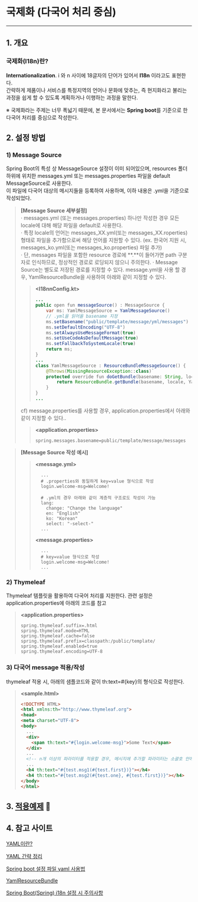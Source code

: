 # 국제화 (다국어 처리 중심)
---
## 1. 개요
### 국제화(I18n)란?
**Internationalization**. i 와 n 사이에 18글자의 단어가 있어서 **I18n** 이라고도 표현한다.  
간략하게 제품이나 서비스를 특정지역의 언어나 문화에 맞추는, 즉 현지화라고 불리는 과정을 쉽게 할 수 있도록 계획하거나 이행하는 과정을 말한다.  

※ 국제화라는 주제는 너무 폭넓기 때문에, 본 문서에서는 **Spring boot**를 기준으로 한 다국어 처리를 중심으로 작성한다.  
  
  
## 2. 설정 방법  
### 1) Message Source  
Spring Boot의 특성 상 MessageSource 설정이 이미 되어있으며, resources 폴더 하위에 위치한 messages.yml 또는 messages.properties 파일을 default MessageSource로 사용한다.  
이 파일에 다국어 대상의 메시지들을 등록하여 사용하며, 이하 내용은 .yml을 기준으로 작성되었다.  
> **[Message Source 세부설정]**  
> · messages.yml (또는 messages.properties) 하나만 작성한 경우 모든 locale에 대해 해당 파일을 default로 사용한다.  
> · 특정 locale의 언어는 messages_XX.yml(또는 messages_XX.roperties) 형태로 파일을 추가함으로써 해당 언어를 지원할 수 있다. (ex. 한국어 지원 시, messages_ko.yml(또는 messages_ko.properties) 파일 추가)  
> · 단, messages 파일을 포함한 resource 경로에 **.**이 들어가면 path 구분자로 인식하므로, 정상적인 경로로 로딩되지 않으니 주의한다.
> · Message Source는  별도로 저장된 경로를 지정할 수 있다. message.yml을 사용 할 경우, YamlResourceBundle을 사용하여 아래와 같이 지정할 수 있다.  
>> **<I18nnConfig.kt>**  
>> ```java
>> ...
>> public open fun messageSource() : MessageSource {
>>     var ms: YamlMessageSource = YamlMessageSource()
>>     // .yml을 읽어올 basename 지정
>>     ms.setBasename("public/template/message/yml/messages")
>>     ms.setDefaultEncoding("UTF-8")
>>     ms.setAlwaysUseMessageFormat(true)
>>     ms.setUseCodeAsDefaultMessage(true)
>>     ms.setFallbackToSystemLocale(true)
>>     return ms;
>> }
>> ...
>> class YamlMessageSource : ResourceBundleMessageSource() {
>>     @Throws(MissingResourceException::class)`
>>     protected override fun doGetBundle(basename: String, locale: Locale) : ResourceBundle {
>>         return ResourceBundle.getBundle(basename, locale, YamlResourceBundle.Control.INSTANCE)
>>     }
>> }
>> ...
>> ```
>   
> cf) message.properties를 사용할 경우, application.properties에서 아래와 같이 지정할 수 있다..
>> **<application.properties>**  
>> ```
>> spring.messages.basename=public/template/message/messages
>> ```  
  
> **[Message Source 작성 예시]**  
>> **<message.yml>**  
>> ```properties
>>   ...
>>   # .properties와 동일하게 key=value 형식으로 작성
>>   login.welcome-msg=Welcome!
>>   
>>   # .yml의 경우 아래와 같이 계층적 구조로도 작성이 가능
>>   lang:
>>     change: "Change the language"
>>     en: "English"
>>     ko: "Korean"
>>     select: "-select-"
>>   ...
>> ```  
>>  
>> **<message.properties>**  
>> ```properties
>>   ...
>>   # key=value 형식으로 작성
>>   login.welcome-msg=Welcome!
>>   ...
>> ```  
  
### 2) Thymeleaf  
Thymeleaf 템플릿을 활용하여 다국어 처리를 지원한다. 관련 설정은 application.properties에 아래의 코드를 참고
> **<application.properties>**  
> ```
> spring.thymeleaf.suffix=.html
> spring.thymeleaf.mode=HTML
> spring.thymeleaf.cache=false
> spring.thymeleaf.prefix=classpath:/public/template/
> spring.thymeleaf.enabled=true
> spring.thymeleaf.encoding=UTF-8
> ```
  
### 3) 다국어 message 적용/작성
thymeleaf 적용 시, 아래의 샘플코드와 같이 th:text=#{key}의 형식으로 작성한다.
> **<sample.html>** 
> ```html
> <!DOCTYPE HTML>
> <html xmlns:th="http://www.thymeleaf.org">
> <head>
> <meta charset="UTF-8">
> <body>
>   ...
>   <div>
>     <span th:text="#{login.welcome-msg}">Some Text</span>
>   </div>
>   ...
>   <!-- n개 이상의 파라미터를 적용할 경우, 메시지에 추가할 파라미터는 소괄호 안에 작성한다. -->
>   ...
>   <h4 th:text="#{test.msg1(#{test.first})}"></h4>
>   <h4 th:text="#{test.msg2(#{test.one}, #{test.first})}"></h4>
> </body>
> </html>
> ```
   
   
## 3. [적용예제](http://localhost:8080/sample/sampleI18n) 🔗
   
   
## 4. 참고 사이트  
 [YAML이란?](http://anitoy.pe.kr/yaml-format/)  
 
 [YAML 간략 정리](https://m.blog.naver.com/PostView.nhn?blogId=wideeyed&logNo=221090209367&proxyReferer=https%3A%2F%2Fwww.google.com%2F)  
 
 [Spring boot 설정 파일 yaml 사용법 ](https://jeong-pro.tistory.com/159)  
 
 [YamlResourceBundle](https://github.com/akihyro/yaml-resource-bundle/blob/master/README.md)  
 
 [Spring Boot(Spring) i18n 설정 시 주의사항](https://blog.hkwon.me/spring-boot-spring-i18n-configuration/)  